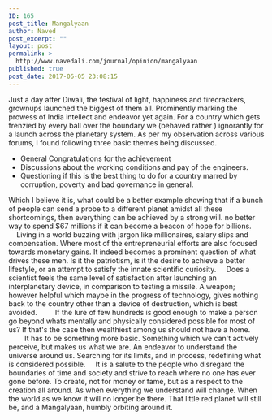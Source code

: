 ```yaml
---
ID: 165
post_title: Mangalyaan
author: Naved
post_excerpt: ""
layout: post
permalink: >
  http://www.navedali.com/journal/opinion/mangalyaan
published: true
post_date: 2017-06-05 23:08:15
---
```

Just a day after Diwali, the festival of light, happiness and firecrackers, grownups launched the biggest of them all. Prominently marking the prowess of India intellect and endeavor yet again.
For a country which gets frenzied by every ball over the boundary we (behaved rather ) ignorantly for a launch across the planetary system.
As per my observation across various forums, I found following three basic themes being discussed.
<ul>
 	<li>General Congratulations for the achievement</li>
 	<li>Discussions about the working conditions and pay of the engineers.</li>
 	<li>Questioning if this is the best thing to do for a country marred by corruption, poverty and bad governance in general.</li>
</ul>
Which I believe it is, what could be a better example showing that if a bunch of people can send a probe to a different planet amidst all these shortcomings, then everything can be achieved by a strong will. no better way to spend $67 millions if it can become a beacon of hope for billions.
&nbsp;&nbsp;&nbsp;
&nbsp;&nbsp;&nbsp; Living in a world buzzing with jargon like millionaires, salary slips and compensation. Where most of the entrepreneurial efforts are also focused towards monetary gains. It indeed becomes a prominent question of what drives these men. Is it the patriotism, is it the desire to achieve a better lifestyle, or an attempt to satisfy the innate scientific curiosity.
&nbsp;&nbsp;&nbsp; Does a scientist feels the same level of satisfaction after launching an interplanetary device, in comparison to testing a missile. A weapon; however helpful which maybe in the progress of technology, gives nothing back to the country other than a device of destruction, which is best avoided.
&nbsp;&nbsp;&nbsp; &nbsp;&nbsp;&nbsp; If the lure of few hundreds is good enough to make a person go beyond whats mentally and physically considered possible for most of us? If that's the case then wealthiest among us should not have a home.
&nbsp;&nbsp;&nbsp; &nbsp;&nbsp;&nbsp; &nbsp;&nbsp;&nbsp; It has to be something more basic. Something which we can't actively perceive, but makes us what we are. An endeavor to understand the universe around us. Searching for its limits, and in process, redefining what is considered possible.
&nbsp;&nbsp;&nbsp; It is a salute to the people who disregard the boundaries of time and society and strive to reach where no one has ever gone before. To create, not for money or fame, but as a respect to the creation all around. As when everything we understand will change. When the world as we know it will no longer be there. That little red planet will still be, and a Mangalyaan, humbly orbiting around it.